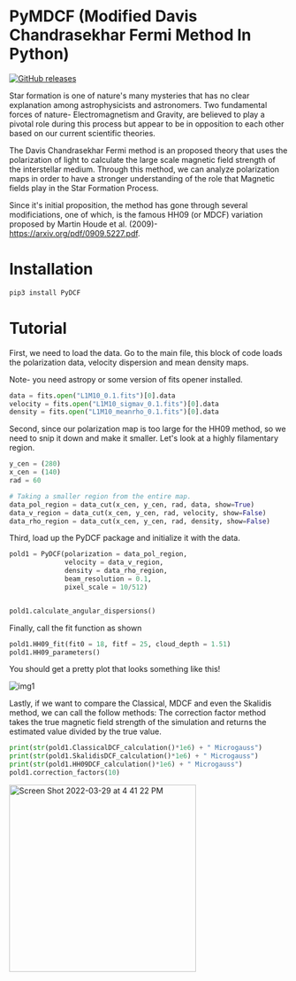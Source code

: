 # PyMDCF (Modified Davis Chandrasekhar Fermi Method In Python)

[![GitHub releases](https://img.shields.io/github/release/greenbone/PROJECT.svg)](https://github.com/parkji30/PyDCF/releases/)


Star formation is one of nature's many mysteries that has no clear explanation among astrophysicists and astronomers. Two fundamental forces of nature- Electromagnetism and Gravity, are believed to play a pivotal role during this process but appear to be in opposition to each other based on our current scientific theories.

The Davis Chandrasekhar Fermi method is an proposed theory that uses the polarization of light to calculate the large scale magnetic field strength of the interstellar medium. Through this method, we can analyze polarization maps in order to have a stronger understanding of the role that Magnetic fields play in the Star Formation Process.

Since it's initial proposition, the method has gone through several modificiations, one of which, is the famous HH09 (or MDCF) variation proposed by Martin Houde et al. (2009)- https://arxiv.org/pdf/0909.5227.pdf.


# Installation

```python
pip3 install PyDCF
```

# Tutorial
First, we need to load the data. Go to the main file, this block of code loads the polarization data, velocity dispersion and mean density maps.

Note- you need astropy or some version of fits opener installed.

```python
data = fits.open("L1M10_0.1.fits")[0].data
velocity = fits.open("L1M10_sigmav_0.1.fits")[0].data
density = fits.open("L1M10_meanrho_0.1.fits")[0].data
```

Second, since our polarization map is too large for the HH09 method, so we need to snip it down and make it smaller. Let's look at a highly filamentary region.

```python
y_cen = (280)
x_cen = (140)
rad = 60

# Taking a smaller region from the entire map.
data_pol_region = data_cut(x_cen, y_cen, rad, data, show=True)
data_v_region = data_cut(x_cen, y_cen, rad, velocity, show=False)
data_rho_region = data_cut(x_cen, y_cen, rad, density, show=False)
```

Third, load up the PyDCF package and initialize it with the data.

```python
pold1 = PyDCF(polarization = data_pol_region,
              velocity = data_v_region,
              density = data_rho_region,
              beam_resolution = 0.1,
              pixel_scale = 10/512)


pold1.calculate_angular_dispersions()
```

Finally, call the fit function as shown
```python
pold1.HH09_fit(fit0 = 18, fitf = 25, cloud_depth = 1.51)
pold1.HH09_parameters()
```

You should get a pretty plot that looks something like this!

![img1](https://user-images.githubusercontent.com/28542017/160524270-76b4520f-93c2-4f4e-8b82-07a919a35346.png)

Lastly, if we want to compare the Classical, MDCF and even the Skalidis method, we can call the follow methods:
The correction factor method takes the true magnetic field strength of the simulation and returns the estimated value divided by the true value.

```python
print(str(pold1.ClassicalDCF_calculation()*1e6) + " Microgauss")
print(str(pold1.SkalidisDCF_calculation()*1e6) + " Microgauss")
print(str(pold1.HH09DCF_calculation()*1e6) + " Microgauss")
pold1.correction_factors(10)
```

<img width="338" alt="Screen Shot 2022-03-29 at 4 41 22 PM" src="https://user-images.githubusercontent.com/28542017/160704219-4e40c573-08f1-4c28-aace-191c3bcb7450.png">


